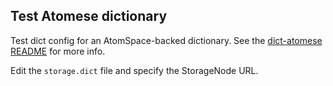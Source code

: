 Test Atomese dictionary
-----------------------
Test dict config for an AtomSpace-backed dictionary.
See the
[dict-atomese README](../../link-grammar/dict-atomese/README.md) for
more info.

Edit the `storage.dict` file and specify the StorageNode URL.
